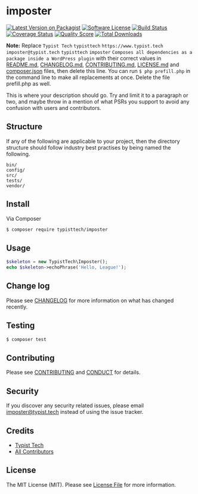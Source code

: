 # imposter

[![Latest Version on Packagist][ico-version]][link-packagist]
[![Software License][ico-license]](LICENSE.md)
[![Build Status][ico-travis]][link-travis]
[![Coverage Status][ico-scrutinizer]][link-scrutinizer]
[![Quality Score][ico-code-quality]][link-code-quality]
[![Total Downloads][ico-downloads]][link-downloads]

**Note:** Replace ```Typist Tech``` ```typisttech``` ```https://www.typist.tech``` ```imposter@typist.tech``` ```typisttech``` ```imposter``` ```Composes all dependencies as a package inside a WordPress plugin``` with their correct values in [README.md](README.md), [CHANGELOG.md](CHANGELOG.md), [CONTRIBUTING.md](CONTRIBUTING.md), [LICENSE.md](LICENSE.md) and [composer.json](composer.json) files, then delete this line. You can run `$ php prefill.php` in the command line to make all replacements at once. Delete the file prefill.php as well.

This is where your description should go. Try and limit it to a paragraph or two, and maybe throw in a mention of what
PSRs you support to avoid any confusion with users and contributors.

## Structure

If any of the following are applicable to your project, then the directory structure should follow industry best practises by being named the following.

```
bin/        
config/
src/
tests/
vendor/
```


## Install

Via Composer

``` bash
$ composer require typisttech/imposter
```

## Usage

``` php
$skeleton = new TypistTech\Imposter();
echo $skeleton->echoPhrase('Hello, League!');
```

## Change log

Please see [CHANGELOG](CHANGELOG.md) for more information on what has changed recently.

## Testing

``` bash
$ composer test
```

## Contributing

Please see [CONTRIBUTING](CONTRIBUTING.md) and [CONDUCT](CONDUCT.md) for details.

## Security

If you discover any security related issues, please email imposter@typist.tech instead of using the issue tracker.

## Credits

- [Typist Tech][link-author]
- [All Contributors][link-contributors]

## License

The MIT License (MIT). Please see [License File](LICENSE.md) for more information.

[ico-version]: https://img.shields.io/packagist/v/typisttech/imposter.svg?style=flat-square
[ico-license]: https://img.shields.io/badge/license-MIT-brightgreen.svg?style=flat-square
[ico-travis]: https://img.shields.io/travis/typisttech/imposter/master.svg?style=flat-square
[ico-scrutinizer]: https://img.shields.io/scrutinizer/coverage/g/typisttech/imposter.svg?style=flat-square
[ico-code-quality]: https://img.shields.io/scrutinizer/g/typisttech/imposter.svg?style=flat-square
[ico-downloads]: https://img.shields.io/packagist/dt/typisttech/imposter.svg?style=flat-square

[link-packagist]: https://packagist.org/packages/typisttech/imposter
[link-travis]: https://travis-ci.org/typisttech/imposter
[link-scrutinizer]: https://scrutinizer-ci.com/g/typisttech/imposter/code-structure
[link-code-quality]: https://scrutinizer-ci.com/g/typisttech/imposter
[link-downloads]: https://packagist.org/packages/typisttech/imposter
[link-author]: https://github.com/typisttech
[link-contributors]: ../../contributors
